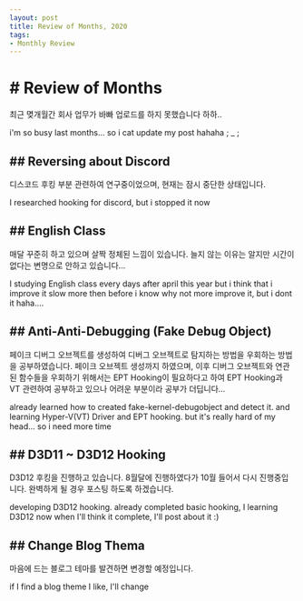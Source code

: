 ```yaml
---
layout: post
title: Review of Months, 2020
tags:
- Monthly Review
---
```


# # Review of Months 
최근 몆개월간 회사 업무가 바빠 업로드를 하지 못했습니다 하하..

i'm so busy last months... so i cat update my post hahaha ; _ ;

## ## Reversing about Discord
디스코드 후킹 부분 관련하여 연구중이었으며, 현재는 잠시 중단한 상태입니다.  

I researched hooking for discord, but i stopped it now

## ## English Class
매달 꾸준히 하고 있으며 살짝 정체된 느낌이 있습니다.
늘지 않는 이유는 알지만 시간이 없다는 변명으로 안하고 있습니다...

I studying English class every days after april this year
but i think that i improve it slow more then before
i know why not more improve it, but i dont it haha....

## ## Anti-Anti-Debugging (Fake Debug Object)
페이크 디버그 오브젝트를 생성하여 디버그 오브젝트로 탐지하는 방법을 우회하는 방법을 공부하였습니다.
페이크 오브젝트 생성까지 하였으며, 이후 디버그 오브젝트와 연관된 함수들을 우회하기 위해서는 EPT Hooking이 필요하다고 하여
EPT Hooking과 VT 관련하여 공부하고 있으나 어려운 부분이라 공부가 더딥니다...

already learned how to created fake-kernel-debugobject and detect it.
and learning Hyper-V(VT) Driver and EPT hooking.
but it's really hard of my head... so i need more time

## ## D3D11 ~ D3D12 Hooking
D3D12 후킹을 진행하고 있습니다.
8월달에 진행하였다가 10월 들어서 다시 진행중입니다.
완벽하게 될 경우 포스팅 하도록 하겠습니다.

developing D3D12 hooking.
already completed basic hooking, I learning D3D12 now 
when I'll think it complete, I'll post about it :)

## ## Change Blog Thema
마음에 드는 블로그 테마를 발견하면 변경할 예정입니다.

if I find a blog theme I like, I'll change




